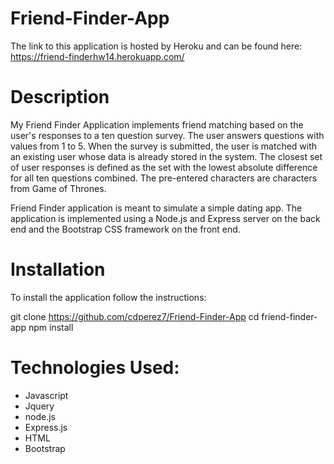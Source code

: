 # Friend-Finder-App

The link to this application is hosted by Heroku and can be found here: https://friend-finderhw14.herokuapp.com/

# Description

My Friend Finder Application implements friend matching based on the user's responses to a ten question survey. The user answers questions with values from 1 to 5. When the survey is submitted, the user is matched with an existing user whose data is already stored in the system. The closest set of user responses is defined as the set with the lowest absolute difference for all ten questions combined. The pre-entered characters are characters from Game of Thrones. 

Friend Finder application is meant to simulate a simple dating app. The application is implemented using a Node.js and Express server on the back end and the Bootstrap CSS framework on the front end.

# Installation

To install the application follow the instructions:

git clone https://github.com/cdperez7/Friend-Finder-App
cd friend-finder-app
npm install

 # Technologies Used: 
 
 * Javascript
 * Jquery
 * node.js
 * Express.js
 * HTML
 * Bootstrap
